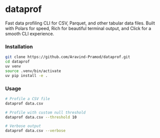 # dataprof

Fast data profiling CLI for CSV, Parquet, and other tabular data files.
Built with Polars for speed, Rich for beautiful terminal output, and Click for a smooth CLI experience.


### Installation
```bash
git clone https://github.com/Aravind-Pramod/dataprof.git
cd dataprof
uv venv
source .venv/bin/activate
uv pip install -e .
```


### Usage

```bash
# Profile a CSV file
dataprof data.csv

# Profile with custom null threshold
dataprof data.csv --threshold 10

# Verbose output
dataprof data.csv --verbose
```


